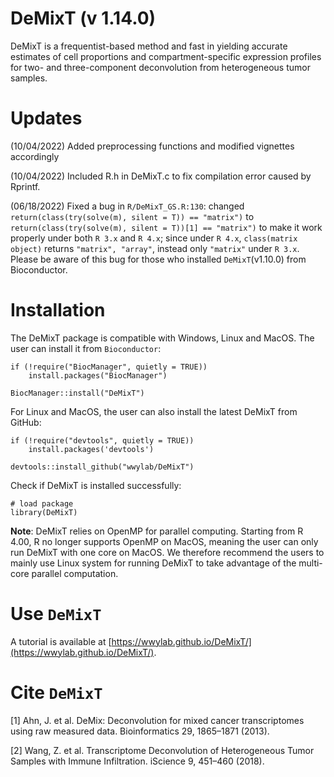 # DeMixT (v 1.14.0)
DeMixT is a frequentist-based method and fast in yielding accurate estimates of cell proportions and compartment-specific expression profiles for two- and three-component deconvolution from heterogeneous tumor samples. 

# Updates

(10/04/2022) Added preprocessing functions and modified vignettes accordingly

(10/04/2022) Included R.h in DeMixT.c to fix compilation error caused by Rprintf.

(06/18/2022) Fixed a bug in ``R/DeMixT_GS.R:130``: changed ``return(class(try(solve(m), silent = T)) == "matrix")`` to ``return(class(try(solve(m), silent = T))[1] == "matrix")`` to make it work properly under both ``R 3.x`` and ``R 4.x``; since under ``R 4.x``, ``class(matrix object)`` returns ``"matrix", "array"``, instead only ``"matrix"``  under ``R 3.x``. Please be aware of this bug for those who installed ``DeMixT``(v1.10.0) from Bioconductor. 


# Installation
The DeMixT package is compatible with Windows, Linux and MacOS. The user can install it from ``Bioconductor``:
```
if (!require("BiocManager", quietly = TRUE))
    install.packages("BiocManager")

BiocManager::install("DeMixT")
```

For Linux and MacOS, the user can also install the latest DeMixT from GitHub:
```
if (!require("devtools", quietly = TRUE))
    install.packages('devtools')

devtools::install_github("wwylab/DeMixT")
```

Check if DeMixT is installed successfully:
```
# load package
library(DeMixT)
```

**Note**: DeMixT relies on OpenMP for parallel computing. Starting from R 4.00, R no longer supports OpenMP on MacOS, meaning the user can only run DeMixT with one core on MacOS. We therefore recommend the users to mainly use Linux system for running DeMixT to take advantage of the multi-core parallel computation.

# Use ``DeMixT``
A tutorial is available at [https://wwylab.github.io/DeMixT/](https://wwylab.github.io/DeMixT/).

# Cite ``DeMixT``

[1] Ahn, J. et al. DeMix: Deconvolution for mixed cancer transcriptomes using raw measured data. Bioinformatics 29, 1865–1871 (2013).

[2] Wang, Z. et al. Transcriptome Deconvolution of Heterogeneous Tumor Samples with Immune Infiltration. iScience 9, 451–460 (2018).